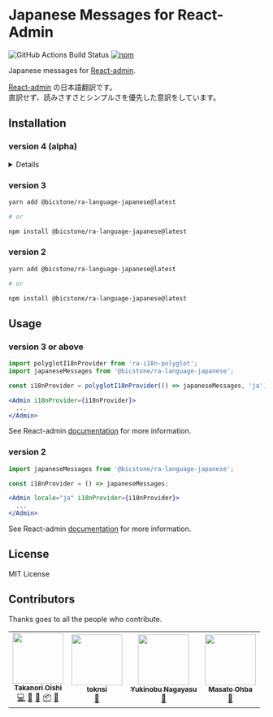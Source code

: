 # Japanese Messages for React-Admin

![GitHub Actions Build Status](https://github.com/bicstone/ra-language-japanese/workflows/Node.js%20CI/badge.svg) [![npm](https://img.shields.io/npm/dm/@bicstone/ra-language-japanese.svg?&logo=npm)](https://www.npmjs.com/package/@bicstone/ra-language-japanese)

Japanese messages for [React-admin](https://github.com/marmelab/react-admin).

[React-admin](https://github.com/marmelab/react-admin) の日本語翻訳です。  
直訳せず、読みさすさとシンプルさを優先した意訳をしています。

## Installation

### version 4 (alpha)

<details>

```sh
yarn add @bicstone/ra-language-japanese@next
# or
npm install @bicstone/ra-language-japanese@next
```

</details>

### version 3

```sh
yarn add @bicstone/ra-language-japanese@latest

# or

npm install @bicstone/ra-language-japanese@latest
```

### version 2

```sh
yarn add @bicstone/ra-language-japanese@latest

# or

npm install @bicstone/ra-language-japanese@latest
```

## Usage

### version 3 or above

```jsx
import polyglotI18nProvider from 'ra-i18n-polyglot';
import japaneseMessages from '@bicstone/ra-language-japanese';

const i18nProvider = polyglotI18nProvider(() => japaneseMessages, 'ja');

<Admin i18nProvider={i18nProvider}>
  ...
</Admin>
```

See React-admin [documentation](https://marmelab.com/react-admin/Translation.html) for more information.

### version 2

```jsx
import japaneseMessages from '@bicstone/ra-language-japanese';

const i18nProvider = () => japaneseMessages;

<Admin locale="ja" i18nProvider={i18nProvider}>
  ...
</Admin>
```

See React-admin [documentation](https://marmelab.com/react-admin/doc/2.9/Translation.html) for more information.

## License

MIT License

## Contributors

Thanks goes to all the people who contribute.

<!-- ALL-CONTRIBUTORS-LIST:START - Do not remove or modify this section -->
<!-- prettier-ignore-start -->
<!-- markdownlint-disable -->
<table>
  <tr>
    <td align="center"><a href="https://bicstone.me/"><img src="https://avatars.githubusercontent.com/u/47806818?v=4?s=100" width="100px;" alt=""/><br /><sub><b>Takanori Oishi</b></sub></a><br /><a href="https://github.com/bicstone/ra-language-japanese/commits?author=bicstone" title="Code">💻</a> <a href="https://github.com/bicstone/ra-language-japanese/commits?author=bicstone" title="Documentation">📖</a> <a href="#maintenance-bicstone" title="Maintenance">🚧</a> <a href="#platform-bicstone" title="Packaging/porting to new platform">📦</a> <a href="https://github.com/bicstone/ra-language-japanese/pulls?q=is%3Apr+reviewed-by%3Abicstone" title="Reviewed Pull Requests">👀</a></td>
    <td align="center"><a href="https://github.com/toknsi"><img src="https://avatars.githubusercontent.com/u/26852981?v=4?s=100" width="100px;" alt=""/><br /><sub><b>toknsi</b></sub></a><br /><a href="https://github.com/bicstone/ra-language-japanese/commits?author=toknsi" title="Documentation">📖</a></td>
    <td align="center"><a href="https://www.yukinobu.jp/tdiary/"><img src="https://avatars.githubusercontent.com/u/5938690?v=4?s=100" width="100px;" alt=""/><br /><sub><b>Yukinobu Nagayasu</b></sub></a><br /><a href="https://github.com/bicstone/ra-language-japanese/commits?author=yukinobu" title="Documentation">📖</a></td>
    <td align="center"><a href="https://ohbarye.github.io/"><img src="https://avatars.githubusercontent.com/u/1811616?v=4?s=100" width="100px;" alt=""/><br /><sub><b>Masato Ohba</b></sub></a><br /><a href="#maintenance-ohbarye" title="Maintenance">🚧</a></td>
  </tr>
</table>

<!-- markdownlint-restore -->
<!-- prettier-ignore-end -->

<!-- ALL-CONTRIBUTORS-LIST:END -->

